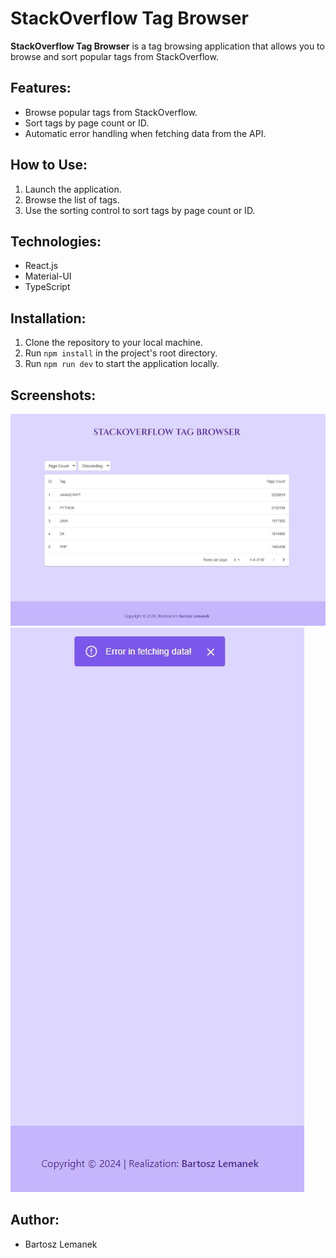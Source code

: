 # StackOverflow Tag Browser

**StackOverflow Tag Browser** is a tag browsing application that allows you to browse and sort popular tags from StackOverflow.

## Features:

- Browse popular tags from StackOverflow.
- Sort tags by page count or ID.
- Automatic error handling when fetching data from the API.

## How to Use:

1. Launch the application.
2. Browse the list of tags.
3. Use the sorting control to sort tags by page count or ID.

## Technologies:

- React.js
- Material-UI
- TypeScript

## Installation:

1. Clone the repository to your local machine.
2. Run `npm install` in the project's root directory.
3. Run `npm run dev` to start the application locally.

## Screenshots:

![With API](./src/assets/header.jpg)
![Without API](./src/assets/noapi.jpg)

## Author:

- Bartosz Lemanek

